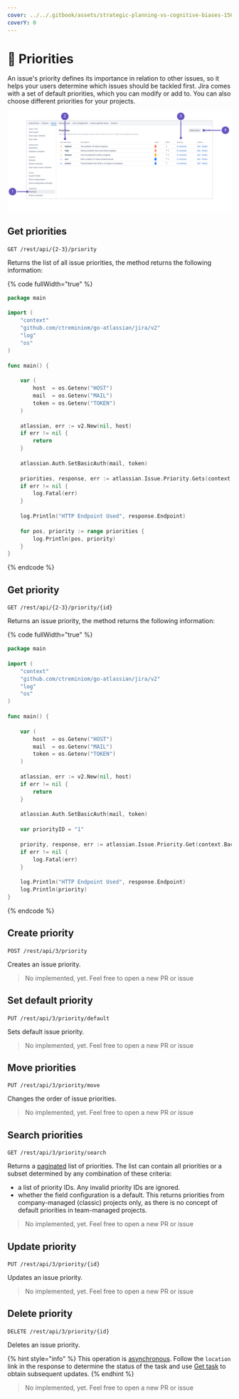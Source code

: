```yaml
---
cover: ../../.gitbook/assets/strategic-planning-vs-cognitive-biases-1560x760.jpg
coverY: 0
---
```


# 🏣 Priorities

An issue's priority defines its importance in relation to other issues, so it helps your users determine which issues should be tackled first. Jira comes with a set of default priorities, which you can modify or add to. You can also choose different priorities for your projects.

![](<../../.gitbook/assets/image (12).png>)

## Get priorities

`GET /rest/api/{2-3}/priority`

Returns the list of all issue priorities, the method returns the following information:

{% code fullWidth="true" %}
```go
package main

import (
	"context"
	"github.com/ctreminiom/go-atlassian/jira/v2"
	"log"
	"os"
)

func main() {

	var (
		host  = os.Getenv("HOST")
		mail  = os.Getenv("MAIL")
		token = os.Getenv("TOKEN")
	)

	atlassian, err := v2.New(nil, host)
	if err != nil {
		return
	}

	atlassian.Auth.SetBasicAuth(mail, token)

	priorities, response, err := atlassian.Issue.Priority.Gets(context.Background())
	if err != nil {
		log.Fatal(err)
	}

	log.Println("HTTP Endpoint Used", response.Endpoint)

	for pos, priority := range priorities {
		log.Println(pos, priority)
	}
}
```
{% endcode %}

## Get priority

`GET /rest/api/{2-3}/priority/{id}`

Returns an issue priority, the method returns the following information:

{% code fullWidth="true" %}
```go
package main

import (
	"context"
	"github.com/ctreminiom/go-atlassian/jira/v2"
	"log"
	"os"
)

func main() {

	var (
		host  = os.Getenv("HOST")
		mail  = os.Getenv("MAIL")
		token = os.Getenv("TOKEN")
	)

	atlassian, err := v2.New(nil, host)
	if err != nil {
		return
	}

	atlassian.Auth.SetBasicAuth(mail, token)

	var priorityID = "1"

	priority, response, err := atlassian.Issue.Priority.Get(context.Background(), priorityID)
	if err != nil {
		log.Fatal(err)
	}

	log.Println("HTTP Endpoint Used", response.Endpoint)
	log.Println(priority)
}
```
{% endcode %}

## Create priority

`POST /rest/api/3/priority`

Creates an issue priority.

> No implemented,  yet. Feel free to open a new PR or issue

## Set default priority

`PUT /rest/api/3/priority/default`

Sets default issue priority.

> No implemented,  yet. Feel free to open a new PR or issue

## Move priorities

`PUT /rest/api/3/priority/move`

Changes the order of issue priorities.

> No implemented,  yet. Feel free to open a new PR or issue

## Search priorities

`GET /rest/api/3/priority/search`

Returns a [paginated](https://developer.atlassian.com/cloud/jira/platform/rest/v3/intro/#pagination) list of priorities. The list can contain all priorities or a subset determined by any combination of these criteria:

* a list of priority IDs. Any invalid priority IDs are ignored.
* whether the field configuration is a default. This returns priorities from company-managed (classic) projects only, as there is no concept of default priorities in team-managed projects.

> No implemented,  yet. Feel free to open a new PR or issue

## Update priority

`PUT /rest/api/3/priority/{id}`

Updates an issue priority.

> No implemented,  yet. Feel free to open a new PR or issue

## Delete priority

`DELETE /rest/api/3/priority/{id}`

Deletes an issue priority.

{% hint style="info" %}
This operation is [asynchronous](https://developer.atlassian.com/cloud/jira/platform/rest/v3/intro/#async). Follow the `location` link in the response to determine the status of the task and use [Get task](https://developer.atlassian.com/cloud/jira/platform/rest/v3/api-group-tasks/#api-rest-api-3-task-taskid-get) to obtain subsequent updates.
{% endhint %}

> No implemented,  yet. Feel free to open a new PR or issue
